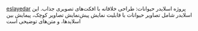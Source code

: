 [eslayedar](https://saragolmohammadi.github.io/eslayedar1/)
پروژه اسلایدر حیوانات: طراحی خلاقانه با افکت‌های تصویری جذاب. این اسلایدر شامل تصاویر حیوانات با قابلیت نمایش پیش‌نمایش تصاویر کوچک، پیمایش بین اسلایدها، و متن‌های توضیحی است
